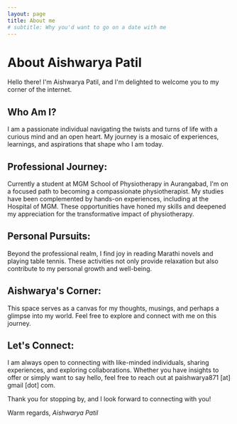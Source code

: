 ```yaml
---
layout: page
title: About me
# subtitle: Why you'd want to go on a date with me
---
```


# About Aishwarya Patil

Hello there! I'm Aishwarya Patil, and I'm delighted to welcome you to my corner of the internet.

## Who Am I?
I am a passionate individual navigating the twists and turns of life with a curious mind and an open heart. My journey is a mosaic of experiences, learnings, and aspirations that shape who I am today.

## Professional Journey:
Currently a student at MGM School of Physiotherapy in Aurangabad, I'm on a focused path to becoming a compassionate physiotherapist. My studies have been complemented by hands-on experiences, including at the Hospital of MGM. These opportunities have honed my skills and deepened my appreciation for the transformative impact of physiotherapy.

## Personal Pursuits:
Beyond the professional realm, I find joy in reading Marathi novels and playing table tennis. These activities not only provide relaxation but also contribute to my personal growth and well-being.

## Aishwarya's Corner:
This space serves as a canvas for my thoughts, musings, and perhaps a glimpse into my world. Feel free to explore and connect with me on this journey.

## Let's Connect:
I am always open to connecting with like-minded individuals, sharing experiences, and exploring collaborations. Whether you have insights to offer or simply want to say hello, feel free to reach out at paishwarya871 [at] gmail [dot] com.

Thank you for stopping by, and I look forward to connecting with you!

Warm regards,
*Aishwarya Patil*




